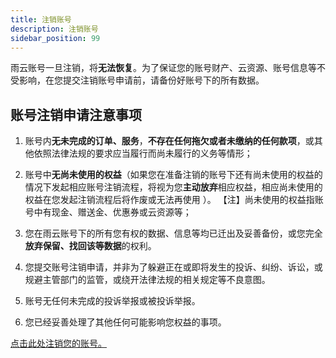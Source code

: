 ```yaml
---
title: 注销账号
description: 注销账号
sidebar_position: 99
---
```


雨云账号一旦注销，将**无法恢复**。为了保证您的账号财产、云资源、账号信息等不受影响，在您提交注销账号申请前，请备份好账号下的所有数据。

## 账号注销申请注意事项

1. 账号内**无未完成的订单、服务**，**不存在任何拖欠或者未缴纳的任何款项**，或其他依照法律法规的要求应当履行而尚未履行的义务等情形；

2. 账号中**无尚未使用的权益**（如果您在准备注销的账号下还有尚未使用的权益的情况下发起相应账号注销流程，将视为您**主动放弃**相应权益，相应尚未使用的权益在您发起注销流程后将作废或无法再使用 ）。 【注】尚未使用的权益指账号中有现金、赠送金、优惠券或云资源等；

3. 您在雨云账号下的所有您有权的数据、信息等均已迁出及妥善备份，或您完全**放弃保留、找回该等数据**的权利。

4. 您提交账号注销申请，并非为了躲避正在或即将发生的投诉、纠纷、诉讼，或规避主管部门的监管，或绕开法律法规的相关规定等不良意图。

5. 账号无任何未完成的投诉举报或被投诉举报。

6. 您已经妥善处理了其他任何可能影响您权益的事项。

[点击此处注销您的账号。](https://app.rainyun.com/account/cancel)
